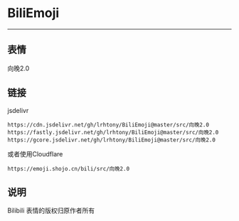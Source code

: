 # BiliEmoji
---
## 表情
向晚2.0
## 链接
jsdelivr
```
https://cdn.jsdelivr.net/gh/lrhtony/BiliEmoji@master/src/向晚2.0
https://fastly.jsdelivr.net/gh/lrhtony/BiliEmoji@master/src/向晚2.0
https://gcore.jsdelivr.net/gh/lrhtony/BiliEmoji@master/src/向晚2.0
```
或者使用Cloudflare
```
https://emoji.shojo.cn/bili/src/向晚2.0
```
## 说明
Bilibili 表情的版权归原作者所有
